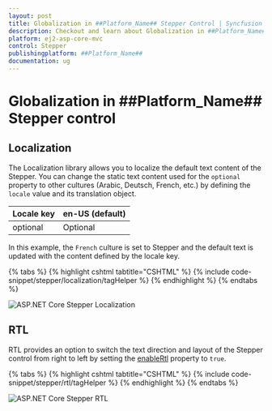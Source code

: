 ```yaml
---
layout: post
title: Globalization in ##Platform_Name## Stepper Control | Syncfusion
description: Checkout and learn about Globalization in ##Platform_Name## Stepper control of Syncfusion Essential JS 2 and more.
platform: ej2-asp-core-mvc
control: Stepper
publishingplatform: ##Platform_Name##
documentation: ug
---
```


# Globalization in ##Platform_Name## Stepper control

## Localization

The Localization library allows you to localize the default text content of the Stepper. You can change the static text content used for the `optional` property to other cultures (Arabic, Deutsch, French, etc.) by defining the `locale` value and its translation object.

| Locale key | en-US (default) |
|-----|-----|
| optional | Optional |

In this example, the `French` culture is set to Stepper and the default text is updated with the content defined by the locale key.

{% tabs %}
{% highlight cshtml tabtitle="CSHTML" %}
{% include code-snippet/stepper/localization/tagHelper %}
{% endhighlight %}
{% endtabs %}

![ASP.NET Core Stepper Localization](images/stepper-locale.jpg)

## RTL

RTL provides an option to switch the text direction and layout of the Stepper control from right to left by setting the [enableRtl](https://help.syncfusion.com/cr/aspnetcore-js2/Syncfusion.EJ2.Navigations.Stepper.html#Syncfusion_EJ2_Navigations_Stepper_EnableRtl) property to `true`.

{% tabs %}
{% highlight cshtml tabtitle="CSHTML" %}
{% include code-snippet/stepper/rtl/tagHelper %}
{% endhighlight %}
{% endtabs %}

![ASP.NET Core Stepper RTL](images/stepper-rtl.jpg)